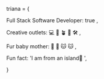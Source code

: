  
triana = {

Full Stack Software Developer: true ,

Creative outlets: 💻 🌺 🪴 📝 🛠 ,

Fur baby mother: 🐶 🐶 🐱 🐱 , 

Fun fact: 'I am from an island🍍 ',

}
